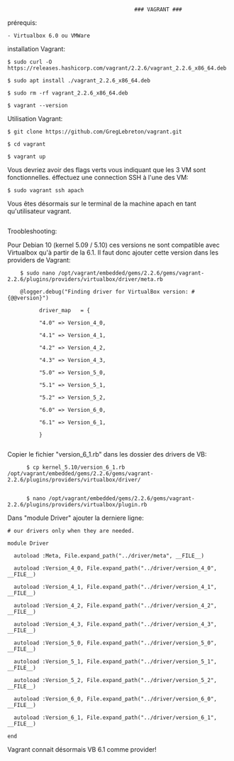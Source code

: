                                             ### VAGRANT ###
                                          
  
 prérequis: 
    
    - Virtualbox 6.0 ou VMWare
  
installation Vagrant:   

    $ sudo curl -O https://releases.hashicorp.com/vagrant/2.2.6/vagrant_2.2.6_x86_64.deb

    $ sudo apt install ./vagrant_2.2.6_x86_64.deb
    
    $ sudo rm -rf vagrant_2.2.6_x86_64.deb

    $ vagrant --version
    
Utilisation Vagrant:

    $ git clone https://github.com/GregLebreton/vagrant.git
    
    $ cd vagrant
    
    $ vagrant up
    
Vous devriez avoir des flags verts vous indiquant que les 3 VM sont fonctionnelles.
éffectuez une connection SSH à l'une des VM:

    $ sudo vagrant ssh apach
 
 
Vous êtes désormais sur le terminal de la machine apach en tant qu'utilisateur vagrant.    

```

```

Troobleshooting:

Pour Debian 10 (kernel 5.09 / 5.10)
ces versions ne sont compatible avec Virtualbox qu'à partir de la 6.1. Il faut donc ajouter cette version dans les 
providers de Vagrant:

```
    $ sudo nano /opt/vagrant/embedded/gems/2.2.6/gems/vagrant-2.2.6/plugins/providers/virtualbox/driver/meta.rb

    @logger.debug("Finding driver for VirtualBox version: #{@@version}")

          driver_map   = {

          "4.0" => Version_4_0,

          "4.1" => Version_4_1,

          "4.2" => Version_4_2,

          "4.3" => Version_4_3,

          "5.0" => Version_5_0,

          "5.1" => Version_5_1,

          "5.2" => Version_5_2,

          "6.0" => Version_6_0,

          "6.1" => Version_6_1,

          }
          
```
Copier le fichier "version_6_1.rb" dans les dossier des drivers de VB:
```
      $ cp kernel_5.10/version_6_1.rb /opt/vagrant/embedded/gems/2.2.6/gems/vagrant-2.2.6/plugins/providers/virtualbox/driver/


      $ nano /opt/vagrant/embedded/gems/2.2.6/gems/vagrant-2.2.6/plugins/providers/virtualbox/plugin.rb
```

Dans "module Driver" ajouter la derniere ligne:

```
# our drivers only when they are needed.

module Driver

  autoload :Meta, File.expand_path("../driver/meta", __FILE__)

  autoload :Version_4_0, File.expand_path("../driver/version_4_0", __FILE__)

  autoload :Version_4_1, File.expand_path("../driver/version_4_1", __FILE__)

  autoload :Version_4_2, File.expand_path("../driver/version_4_2", __FILE__)

  autoload :Version_4_3, File.expand_path("../driver/version_4_3", __FILE__)

  autoload :Version_5_0, File.expand_path("../driver/version_5_0", __FILE__)

  autoload :Version_5_1, File.expand_path("../driver/version_5_1", __FILE__)

  autoload :Version_5_2, File.expand_path("../driver/version_5_2", __FILE__)

  autoload :Version_6_0, File.expand_path("../driver/version_6_0", __FILE__)

  autoload :Version_6_1, File.expand_path("../driver/version_6_1", __FILE__)

end
```

Vagrant connait désormais VB 6.1 comme provider!
